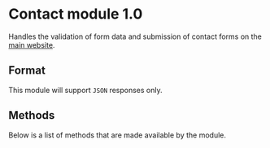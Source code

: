 # Contact module 1.0

Handles the validation of form data and submission of contact forms on the [main website](https://kashis.com.au).

## Format

This module will support `JSON` responses only.

## Methods

Below is a list of methods that are made available by the module.